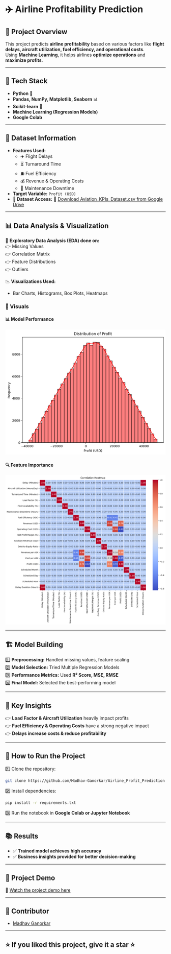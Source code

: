 # ✈️ Airline Profitability Prediction  

## 📌 Project Overview  
This project predicts **airline profitability** based on various factors like **flight delays, aircraft utilization, fuel efficiency, and operational costs**.  
Using **Machine Learning**, it helps airlines **optimize operations** and **maximize profits**.  

---

## 🚀 Tech Stack  
- **Python** 🐍  
- **Pandas, NumPy, Matplotlib, Seaborn** 📊  
- **Scikit-learn** 🤖  
- **Machine Learning (Regression Models)**  
- **Google Colab**  

---

## 💂️ Dataset Information  
- **Features Used:**  
  - ✈️ Flight Delays  
  - ⏳ Turnaround Time  
  - ⛽ Fuel Efficiency  
  - 💰 Revenue & Operating Costs  
  - 🔧 Maintenance Downtime  
- **Target Variable:** `Profit (USD)`
- **📂 Dataset Access:**
🔗 [Download Aviation_KPIs_Dataset.csv from Google Drive](https://drive.google.com/file/d/143pbSCdnopUcBV2bFAt-Bd3q7f1QfRxC/view?usp=sharing)

---

## 📊 Data Analysis & Visualization  
🔹 **Exploratory Data Analysis (EDA) done on:**  
👉 Missing Values  
👉 Correlation Matrix  
👉 Feature Distributions  
👉 Outliers  

📉 **Visualizations Used:**  
- Bar Charts, Histograms, Box Plots, Heatmaps  

### **🎨 Visuals**
#### **📊 Model Performance**  
![Model Performance](model_performance.png.png)

#### **🔍 Feature Importance**  
![Feature Importance](feature_importance.png.png)

---

## 🏗️ Model Building  
1️⃣ **Preprocessing:** Handled missing values, feature scaling  
2️⃣ **Model Selection:** Tried Multiple Regression Models  
3️⃣ **Performance Metrics:** Used **R² Score, MSE, RMSE**  
4️⃣ **Final Model:** Selected the best-performing model  

---

## 🌟 Key Insights  
👉 **Load Factor & Aircraft Utilization** heavily impact profits  
👉 **Fuel Efficiency & Operating Costs** have a strong negative impact  
👉 **Delays increase costs & reduce profitability**  

---

## 📅 How to Run the Project  
1️⃣ Clone the repository:  
```sh  
git clone https://github.com/Madhav-Ganorkar/Airline_Profit_Prediction
```
2️⃣ Install dependencies:  
```sh  
pip install -r requirements.txt  
```
3️⃣ Run the notebook in **Google Colab or Jupyter Notebook**  

---

## 📚 Results  
- ✅ **Trained model achieves high accuracy**  
- ✅ **Business insights provided for better decision-making**  

---

## 🎥 Project Demo
🔗 [Watch the project demo here](https://drive.google.com/file/d/1a8J6duNGMuowBukF4RQuV8IKjtwPik_-/view?usp=sharing)

---

## 🤝 Contributor  
- [Madhav Ganorkar](https://github.com/Madhav-Ganorkar)  

---

## ⭐ If you liked this project, give it a star ⭐  




